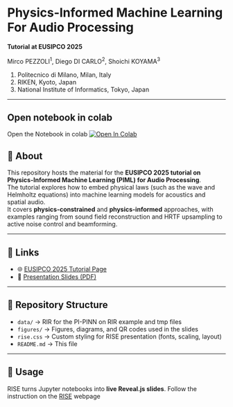 # Physics-Informed Machine Learning For Audio Processing

**Tutorial at EUSIPCO 2025**

Mirco PEZZOLI$^1$, Diego DI CARLO$^2$, Shoichi KOYAMA$^3$

1. Politecnico di Milano, Milan, Italy  
2. RIKEN, Kyoto, Japan  
3. National Institute of Informatics, Tokyo, Japan  

---

## Open notebook in colab

Open the Notebook in colab <a target="_blank" href="https://colab.research.google.com/github/https://colab.research.google.com/drive/1t13W2olpyrFJS7IJ7FPhsBFG7gxG_sWn?usp=sharing">
  <img src="https://colab.research.google.com/assets/colab-badge.svg" alt="Open In Colab"/>
</a>

## 📌 About

This repository hosts the material for the **EUSIPCO 2025 tutorial on Physics-Informed Machine Learning (PIML) for Audio Processing**.  
The tutorial explores how to embed physical laws (such as the wave and Helmholtz equations) into machine learning models for acoustics and spatial audio.  
It covers **physics-constrained** and **physics-informed** approaches, with examples ranging from sound field reconstruction and HRTF upsampling to active noise control and beamforming.

---

## 🔗 Links

- 🌐 [EUSIPCO 2025 Tutorial Page](https://eusipco2025.org/tutorials/)  
- 📑 [Presentation Slides (PDF)](https://polimi365-my.sharepoint.com/personal/10548774_polimi_it/_layouts/15/onedrive.aspx?id=%2Fpersonal%2F10548774%5Fpolimi%5Fit%2FDocuments%2Feusipco%5F2025%2Ftutorial%2Fpiml%5Ffor%5Faudio%5Fprocessing%5Feusipco25%2Epdf&parent=%2Fpersonal%2F10548774%5Fpolimi%5Fit%2FDocuments%2Feusipco%5F2025%2Ftutorial)

---

## 📂 Repository Structure

- `data/` → RIR for the PI-PINN on RIR example and tmp files
- `figures/` → Figures, diagrams, and QR codes used in the slides  
- `rise.css` → Custom styling for RISE presentation (fonts, scaling, layout)  
- `README.md` → This file  

---

## 🚀 Usage

RISE turns Jupyter notebooks into **live Reveal.js slides**. Follow the instruction on the [RISE](https://rise.readthedocs.io/en/latest/) webpage